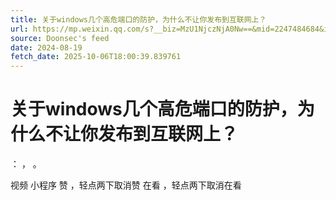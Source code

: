```yaml
---
title: 关于windows几个高危端口的防护，为什么不让你发布到互联网上？
url: https://mp.weixin.qq.com/s?__biz=MzU1NjczNjA0Nw==&mid=2247484684&idx=1&sn=1efbb6604886776aed8eae9b2996a799
source: Doonsec's feed
date: 2024-08-19
fetch_date: 2025-10-06T18:00:39.839761
---
```


# 关于windows几个高危端口的防护，为什么不让你发布到互联网上？

：
，
。

视频
小程序
赞
，轻点两下取消赞
在看
，轻点两下取消在看